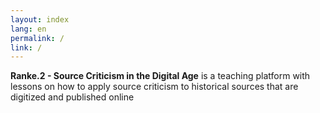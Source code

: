 ```yaml
---
layout: index
lang: en
permalink: /
link: /
---
```

**Ranke.2 - Source Criticism in the Digital Age** is a teaching platform with lessons on how to apply source criticism to historical sources that are digitized and published online 

<!-- more -->


